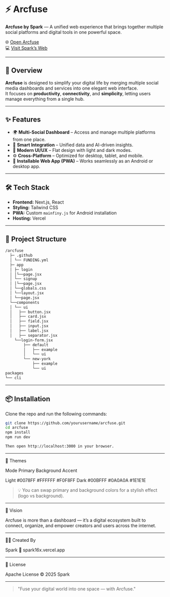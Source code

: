 # ⚡ Arcfuse
**Arcfuse by Spark** — A unified web experience that brings together multiple social platforms and digital tools in one powerful space.

🌐 [Open Arcfuse](https://arcfuse.vercel.app)  
💻 [Visit Spark’s Web](https://spark16x.vercel.app)

---

## 🚀 Overview
**Arcfuse** is designed to simplify your digital life by merging multiple social media dashboards and services into one elegant web interface.  
It focuses on **productivity**, **connectivity**, and **simplicity**, letting users manage everything from a single hub.

---

## ✨ Features
- 🌍 **Multi-Social Dashboard** – Access and manage multiple platforms from one place.  
- 🧠 **Smart Integration** – Unified data and AI-driven insights.  
- 🎨 **Modern UI/UX** – Flat design with light and dark modes.  
- ⚙️ **Cross-Platform** – Optimized for desktop, tablet, and mobile.  
- 📱 **Installable Web App (PWA)** – Works seamlessly as an Android or desktop app.  

---

## 🛠️ Tech Stack
- **Frontend:** Next.js, React  
- **Styling:** Tailwind CSS  
- **PWA:** Custom `mainfiny.js` for Android installation  
- **Hosting:** Vercel  

---

## 🧩 Project Structure
```bash
/arcfuse 
  ├─ .github
  │ └── FUNDING.yml
  ├─ app
  │ ├─ login
  │ │└──page.jsx
  │ └── signup
  │ │└──page.jsx  
  │ └──globals.css
  │ └──layout.jsx
  │ └──page.jsx
  └──components
  │ └── ui 
  │   ├── button.jsx
  │   ├── card.jsx
  │   ├── field.jsx 
  │   ├── input.jsx
  │   ├── label.jsx
  │   ├── separator.jsx
    └──login-form.jsx
        ├── default
        │   ├── example
        │   └── ui
        └── new-york
            ├── example
            └── ui
packages
└── cli
```
---

## 📦 Installation
Clone the repo and run the following commands:
```bash
git clone https://github.com/yourusername/arcfuse.git
cd arcfuse
npm install
npm run dev

Then open http://localhost:3000 in your browser.

```
---

🌈 Themes

Mode	Primary	Background	Accent

Light	#0078FF	#FFFFFF	#F0F8FF
Dark	#00BFFF	#0A0A0A	#1E1E1E


> 💡 You can swap primary and background colors for a stylish effect (logo vs background).




---

🧠 Vision

Arcfuse is more than a dashboard — it’s a digital ecosystem built to connect, organize, and empower creators and users across the internet.


---

👨‍💻 Created By

Spark
📎 spark16x.vercel.app


---

📜 License

Apache License © 2025 Spark


---

> "Fuse your digital world into one space — with Arcfuse."

